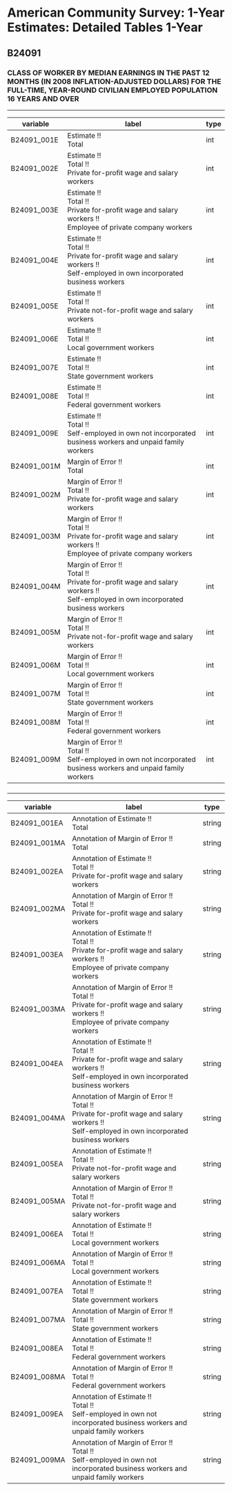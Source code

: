 # American Community Survey: 1-Year Estimates: Detailed Tables 1-Year

## B24091

### CLASS OF WORKER BY MEDIAN EARNINGS IN THE PAST 12 MONTHS (IN 2008 INFLATION-ADJUSTED DOLLARS) FOR THE FULL-TIME, YEAR-ROUND CIVILIAN EMPLOYED POPULATION 16 YEARS AND OVER

___

| variable | label | type |
| ----- | ----- | ----- |
| B24091_001E | Estimate !!<br>Total | int |
| B24091_002E | Estimate !!<br>Total !!<br>Private for-profit wage and salary workers | int |
| B24091_003E | Estimate !!<br>Total !!<br>Private for-profit wage and salary workers !!<br>Employee of private company workers | int |
| B24091_004E | Estimate !!<br>Total !!<br>Private for-profit wage and salary workers !!<br>Self-employed in own incorporated business workers | int |
| B24091_005E | Estimate !!<br>Total !!<br>Private not-for-profit wage and salary workers | int |
| B24091_006E | Estimate !!<br>Total !!<br>Local government workers | int |
| B24091_007E | Estimate !!<br>Total !!<br>State government workers | int |
| B24091_008E | Estimate !!<br>Total !!<br>Federal government workers | int |
| B24091_009E | Estimate !!<br>Total !!<br>Self-employed in own not incorporated business workers and unpaid family workers | int |
| B24091_001M | Margin of Error !!<br>Total | int |
| B24091_002M | Margin of Error !!<br>Total !!<br>Private for-profit wage and salary workers | int |
| B24091_003M | Margin of Error !!<br>Total !!<br>Private for-profit wage and salary workers !!<br>Employee of private company workers | int |
| B24091_004M | Margin of Error !!<br>Total !!<br>Private for-profit wage and salary workers !!<br>Self-employed in own incorporated business workers | int |
| B24091_005M | Margin of Error !!<br>Total !!<br>Private not-for-profit wage and salary workers | int |
| B24091_006M | Margin of Error !!<br>Total !!<br>Local government workers | int |
| B24091_007M | Margin of Error !!<br>Total !!<br>State government workers | int |
| B24091_008M | Margin of Error !!<br>Total !!<br>Federal government workers | int |
| B24091_009M | Margin of Error !!<br>Total !!<br>Self-employed in own not incorporated business workers and unpaid family workers | int |
### 

___

| variable | label | type |
| ----- | ----- | ----- |
| B24091_001EA | Annotation of Estimate !!<br>Total | string |
| B24091_001MA | Annotation of Margin of Error !!<br>Total | string |
| B24091_002EA | Annotation of Estimate !!<br>Total !!<br>Private for-profit wage and salary workers | string |
| B24091_002MA | Annotation of Margin of Error !!<br>Total !!<br>Private for-profit wage and salary workers | string |
| B24091_003EA | Annotation of Estimate !!<br>Total !!<br>Private for-profit wage and salary workers !!<br>Employee of private company workers | string |
| B24091_003MA | Annotation of Margin of Error !!<br>Total !!<br>Private for-profit wage and salary workers !!<br>Employee of private company workers | string |
| B24091_004EA | Annotation of Estimate !!<br>Total !!<br>Private for-profit wage and salary workers !!<br>Self-employed in own incorporated business workers | string |
| B24091_004MA | Annotation of Margin of Error !!<br>Total !!<br>Private for-profit wage and salary workers !!<br>Self-employed in own incorporated business workers | string |
| B24091_005EA | Annotation of Estimate !!<br>Total !!<br>Private not-for-profit wage and salary workers | string |
| B24091_005MA | Annotation of Margin of Error !!<br>Total !!<br>Private not-for-profit wage and salary workers | string |
| B24091_006EA | Annotation of Estimate !!<br>Total !!<br>Local government workers | string |
| B24091_006MA | Annotation of Margin of Error !!<br>Total !!<br>Local government workers | string |
| B24091_007EA | Annotation of Estimate !!<br>Total !!<br>State government workers | string |
| B24091_007MA | Annotation of Margin of Error !!<br>Total !!<br>State government workers | string |
| B24091_008EA | Annotation of Estimate !!<br>Total !!<br>Federal government workers | string |
| B24091_008MA | Annotation of Margin of Error !!<br>Total !!<br>Federal government workers | string |
| B24091_009EA | Annotation of Estimate !!<br>Total !!<br>Self-employed in own not incorporated business workers and unpaid family workers | string |
| B24091_009MA | Annotation of Margin of Error !!<br>Total !!<br>Self-employed in own not incorporated business workers and unpaid family workers | string |

